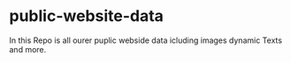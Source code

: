 # public-website-data
In this Repo is all ourer puplic webside data icluding images dynamic Texts and more.
